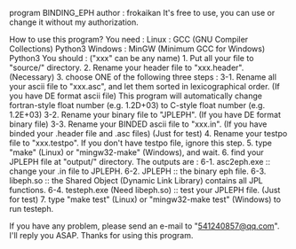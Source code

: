 program BINDING_EPH
author : frokaikan
It's free to use, you can use or change it without my authorization.

How to use this program?
    You need :
        Linux : 
            GCC (GNU Compiler Collections)
            Python3
        Windows : 
            MinGW (Minimum GCC for Windows)
            Python3
    You should : ("xxx" can be any name)
        1. Put all your file to "source/" directory.
        2. Rename your header file to "xxx.header". (Necessary)
        3. choose ONE of the following three steps : 
            3-1. Rename all your ascii file to "xxx.asc", and let them sorted in lexicographical order. (If you have DE format ascii file)
                This program will automatically change fortran-style float number (e.g. 1.2D+03) to C-style float number (e.g. 1.2E+03)
            3-2. Rename your binary file to "JPLEPH". (If you have DE format binary file)
            3-3. Rename your BINDED ascii file to "xxx.in". (If you have binded your .header file and .asc files)
        (Just for test) 4. Rename your testpo file to "xxx.testpo". If you don't have testpo file, ignore this step.
        5. type "make" (Linux) or "mingw32-make" (Windows), and wait.
        6. find your JPLEPH file at "output/" directory. The outputs are :
            6-1. asc2eph.exe :: change your .in file to JPLEPH.
            6-2. JPLEPH :: the binary eph file.
            6-3. libeph.so :: the Shared Object (Dynamic Link Library) contains all JPL functions.
            6-4. testeph.exe (Need libeph.so) :: test your JPLEPH file.
        (Just for test) 7. type "make test" (Linux) or "mingw32-make test" (Windows) to run testeph.
        
If you have any problem, please send an e-mail to "541240857@qq.com". I'll reply you ASAP.
Thanks for using this program.